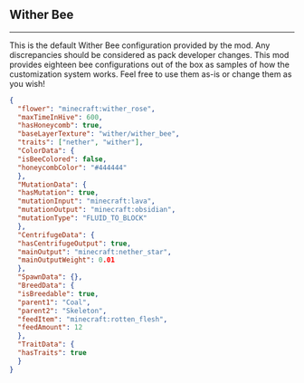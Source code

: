##  **Wither Bee**  

***  

This is the default Wither Bee configuration provided by the mod. Any discrepancies should be considered as pack developer changes. This mod provides eighteen bee configurations out of the box as samples of how the customization system works. Feel free to use them as-is or change them as you wish!  
  

```json  
{  
  "flower": "minecraft:wither_rose",  
  "maxTimeInHive": 600,  
  "hasHoneycomb": true,  
  "baseLayerTexture": "wither/wither_bee",  
  "traits": ["nether", "wither"],  
  "ColorData": {  
  "isBeeColored": false,  
  "honeycombColor": "#444444"  
  },  
  "MutationData": {  
  "hasMutation": true,  
  "mutationInput": "minecraft:lava",  
  "mutationOutput": "minecraft:obsidian",  
  "mutationType": "FLUID_TO_BLOCK"  
  },  
  "CentrifugeData": {  
  "hasCentrifugeOutput": true,  
  "mainOutput": "minecraft:nether_star",  
  "mainOutputWeight": 0.01  
  },  
  "SpawnData": {},  
  "BreedData": {  
  "isBreedable": true,  
  "parent1": "Coal",  
  "parent2": "Skeleton",  
  "feedItem": "minecraft:rotten_flesh",  
  "feedAmount": 12  
  },  
  "TraitData": {  
  "hasTraits": true  
  }  
}
```
<!--stackedit_data:
eyJoaXN0b3J5IjpbNzE5MzIyMjAxXX0=
-->
